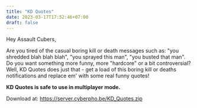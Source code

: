 ```yaml
---
title: "KD Quotes"
date: 2023-03-17T17:52:46+07:00
draft: false
---
```


Hey Assault Cubers,

Are you tired of the casual boring kill or death messages such as: "you shredded blah blah blah", "you sprayed this man", "you busted that man". Do you want something more funny, more "hardcore" or a bit controversial? Well, KD Quotes does just that - get a load of this boring kill or deaths notifications and replace em' with some real funny quotes!

**KD Quotes is safe to use in multiplayer mode.**

Download at: https://server.cyberpho.be/KD_Quotes.zip
